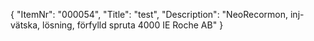 {
  "ItemNr": "000054",
  "Title": "test",
  "Description": "NeoRecormon, inj-vätska, lösning, förfylld spruta 4000 IE Roche AB"
}